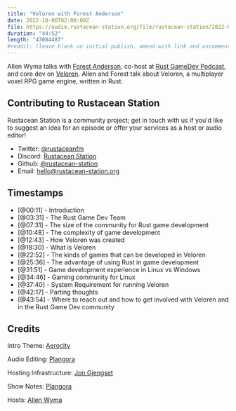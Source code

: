 ```yaml
---
title: "Veloren with Forest Anderson"
date: 2022-10-06T02:00:00Z
file: https://audio.rustacean-station.org/file/rustacean-station/2022-09-30-forest-anderson.mp3
duration: "44:52"
length: "43084487"
#reddit: (leave blank on initial publish, amend with link and uncomment this line after Reddit thread has been posted)
---
```

Allen Wyma talks with [Forest Anderson](https://www.forest-anderson.ca/), co-host at [Rust GameDev Podcast](https://rustgamedev.com/), and core dev on [Veloren](https://veloren.net/). Allen and Forest talk about Veloren, a multiplayer voxel RPG game engine, written in Rust.

## Contributing to Rustacean Station

Rustacean Station is a community project; get in touch with us if you'd like to suggest an idea for an episode or offer your services as a host or audio editor!

- Twitter: [@rustaceanfm](https://twitter.com/rustaceanfm)
- Discord: [Rustacean Station](https://discord.gg/cHc3Gyc)
- Github: [@rustacean-station](https://github.com/rustacean-station/)
- Email: [hello@rustacean-station.org](mailto:hello@rustacean-station.org)

## Timestamps 
- [@00:11] - Introduction
- [@03:31] - The Rust Game Dev Team
- [@07:31] - The size of the community for Rust game development
- [@10:48] - The complexity of game development
- [@12:43] - How Veloren was created
- [@18:30] - What is Veloren
- [@22:52] - The kinds of games that can be developed in Veloren
- [@25:36] - The advantage of using Rust in game development
- [@31:51] - Game development experience in Linux vs Windows
- [@34:46] - Gaming community for Linux
- [@37:40] - System Requirement for running Veloren
- [@42:17] - Parting thoughts
- [@43:54] - Where to reach out and how to get involved with Veloren and in the Rust Game Dev community

## Credits
Intro Theme: [Aerocity](https://twitter.com/AerocityMusic)

Audio Editing: [Plangora](https://twitter.com/plangora)

Hosting Infrastructure: [Jon Gjengset](https://twitter.com/jonhoo/)

Show Notes: [Plangora](https://twitter.com/plangora)

Hosts: [Allen Wyma](https://twitter.com/allenwyma)
